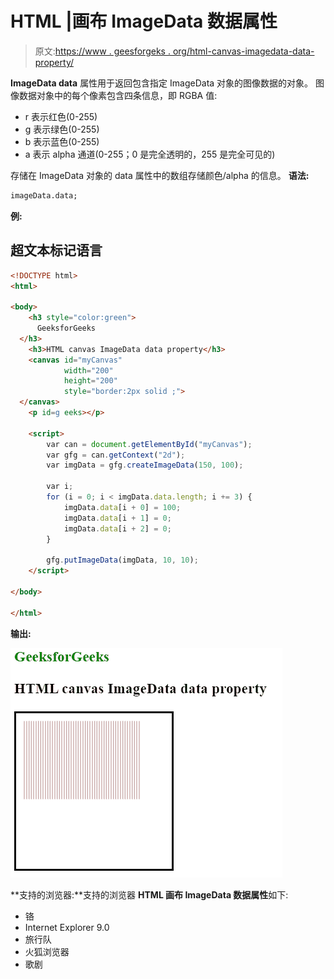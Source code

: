 # HTML |画布 ImageData 数据属性

> 原文:[https://www . geesforgeks . org/html-canvas-imagedata-data-property/](https://www.geeksforgeeks.org/html-canvas-imagedata-data-property/)

**ImageData data** 属性用于返回包含指定 ImageData 对象的图像数据的对象。
图像数据对象中的每个像素包含四条信息，即 RGBA 值:

*   r 表示红色(0-255)
*   g 表示绿色(0-255)
*   b 表示蓝色(0-255)
*   a 表示 alpha 通道(0-255；0 是完全透明的，255 是完全可见的)

存储在 ImageData 对象的 data 属性中的数组存储颜色/alpha 的信息。
**语法:**

```html
imageData.data;
```

**例:**

## 超文本标记语言

```html
<!DOCTYPE html>
<html>

<body>
    <h3 style="color:green">
      GeeksforGeeks
  </h3>
    <h3>HTML canvas ImageData data property</h3>
    <canvas id="myCanvas"
            width="200"
            height="200"
            style="border:2px solid ;">
  </canvas>
    <p id=g eeks></p>

    <script>
        var can = document.getElementById("myCanvas");
        var gfg = can.getContext("2d");
        var imgData = gfg.createImageData(150, 100);

        var i;
        for (i = 0; i < imgData.data.length; i += 3) {
            imgData.data[i + 0] = 100;
            imgData.data[i + 1] = 0;
            imgData.data[i + 2] = 0;
        }

        gfg.putImageData(imgData, 10, 10);
    </script>

</body>

</html>
```

**输出:**

![](img/519763f08077cb24f44e0a8381a565ea.png)

**支持的浏览器:**支持的浏览器 **HTML 画布 ImageData 数据属性**如下:

*   铬
*   Internet Explorer 9.0
*   旅行队
*   火狐浏览器
*   歌剧